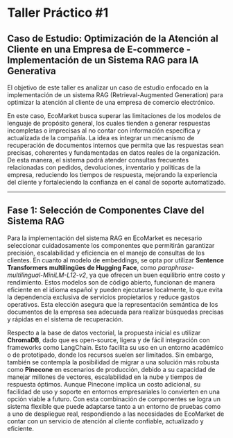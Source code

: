 # Taller Práctico #1

## Caso de Estudio: Optimización de la Atención al Cliente en una Empresa de E-commerce - Implementación de un Sistema RAG para IA Generativa

El objetivo de este taller es analizar un caso de estudio enfocado en la implementación de un sistema RAG (Retrieval-Augmented Generation) para optimizar la atención al cliente de una empresa de comercio electrónico.

En este caso, EcoMarket busca superar las limitaciones de los modelos de lenguaje de propósito general, los cuales tienden a generar respuestas incompletas o imprecisas al no contar con información específica y actualizada de la compañía. La idea es integrar un mecanismo de recuperación de documentos internos que permita que las respuestas sean precisas, coherentes y fundamentadas en datos reales de la organización. De esta manera, el sistema podrá atender consultas frecuentes relacionadas con pedidos, devoluciones, inventario y políticas de la empresa, reduciendo los tiempos de respuesta, mejorando la experiencia del cliente y fortaleciendo la confianza en el canal de soporte automatizado.

---

## Fase 1: Selección de Componentes Clave del Sistema RAG

Para la implementación del sistema RAG en EcoMarket es necesario seleccionar cuidadosamente los componentes que permitirán garantizar precisión, escalabilidad y eficiencia en el manejo de consultas de los clientes. En cuanto al modelo de embeddings, se opta por utilizar **Sentence Transformers multilingües de Hugging Face**, como *paraphrase-multilingual-MiniLM-L12-v2*, ya que ofrecen un buen equilibrio entre costo y rendimiento. Estos modelos son de código abierto, funcionan de manera eficiente en el idioma español y pueden ejecutarse localmente, lo que evita la dependencia exclusiva de servicios propietarios y reduce gastos operativos. Esta elección asegura que la representación semántica de los documentos de la empresa sea adecuada para realizar búsquedas precisas y rápidas en el sistema de recuperación.

Respecto a la base de datos vectorial, la propuesta inicial es utilizar **ChromaDB**, dado que es open-source, ligera y de fácil integración con frameworks como LangChain. Esto facilita su uso en un entorno académico o de prototipado, donde los recursos suelen ser limitados. Sin embargo, también se contempla la posibilidad de migrar a una solución más robusta como **Pinecone** en escenarios de producción, debido a su capacidad de manejar millones de vectores, escalabilidad en la nube y tiempos de respuesta óptimos. Aunque Pinecone implica un costo adicional, su facilidad de uso y soporte en entornos empresariales lo convierten en una opción viable a futuro. Con esta combinación de componentes se logra un sistema flexible que puede adaptarse tanto a un entorno de pruebas como a uno de despliegue real, respondiendo a las necesidades de EcoMarket de contar con un servicio de atención al cliente confiable, actualizado y eficiente.

